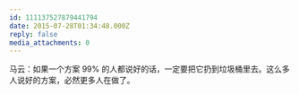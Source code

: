 ```yaml
---
id: 111137527879441794
date: 2015-07-28T01:34:48.000Z
reply: false
media_attachments: 0
---
```


马云：如果一个方案 99% 的人都说好的话，一定要把它扔到垃圾桶里去。这么多人说好的方案，必然更多人在做了。

